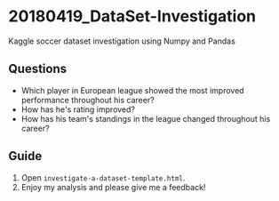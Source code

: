 # 20180419_DataSet-Investigation
Kaggle soccer dataset investigation using Numpy and Pandas

## Questions
- Which player in European league showed the most improved performance throughout his career?
- How has he's rating improved?
- How has his team's standings in the league changed throughout his career?

## Guide
1. Open `investigate-a-dataset-template.html`.
2. Enjoy my analysis and please give me a feedback!
